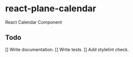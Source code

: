 # react-plane-calendar
React Calendar Component

## Todo
[] Write documentation.
[] Write tests.
[] Add stylelint check.

